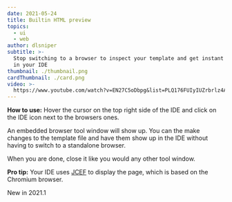 ```yaml
---
date: 2021-05-24
title: Builtin HTML preview
topics:
  - ui
  - web
author: dlsniper
subtitle: >-
  Stop switching to a browser to inspect your template and get instant feedback
  in your IDE
thumbnail: ./thumbnail.png
cardThumbnail: ./card.png
video: >-
  https://www.youtube.com/watch?v=EN27C5oDbpg&list=PLQ176FUIyIUZrbrlz4AY1V8VzBJKZyVlW&index=20
---
```

**How to use:**
Hover the cursor on the top right side of the IDE and click on the
IDE icon next to the browsers ones.

An embedded browser tool window will show up. You can the make
changes to the template file and have them show up in the IDE
without having to switch to a standalone browser.

When you are done, close it like you would any other tool window.

**Pro tip:** Your IDE uses <a href="https://github.com/JetBrains/jcef">JCEF</a>
to display the page, which is based on the Chromium browser.

<span class="tag is-rounded">New in 2021.1</span>

